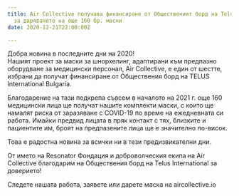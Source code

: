 ```yaml
---
title: Air Collective получава финансиране от Общественият борд на Telus International
  за даряването на още 160 бр. маски
date: 2020-12-21T22:00:00Z

---
```

Добра новина в последните дни на 2020!   
Нашият проект за маски за шнорхелинг, адаптирани към предпазно оборудване за медицински персонал, Air Collective, е един от шестте, избрани да получат финансиране от Обществения борд на TELUS International Bulgaria.

Благодарение на тази подкрепа съвсем в началото на 2021 г. още 160 медицински лица ще получат нашите комплекти маски, с които ще намалят риска от заразяване с COVID-19 по време на ежедневната си работа. Имайки предвид лицата в пряк контакт с тях, близките и пациентите им, броят на предпазените лица ще е значително по-висок.

Това е радостна новина за всички ни в тези предизвикателни дни.

От името на Resonator Фондация и доброволческия екипа на Air Collective благодарим на Обществения борд на Telus International за доверието!

Следете нашата работа, заявете или дарете маска на aircollective.io